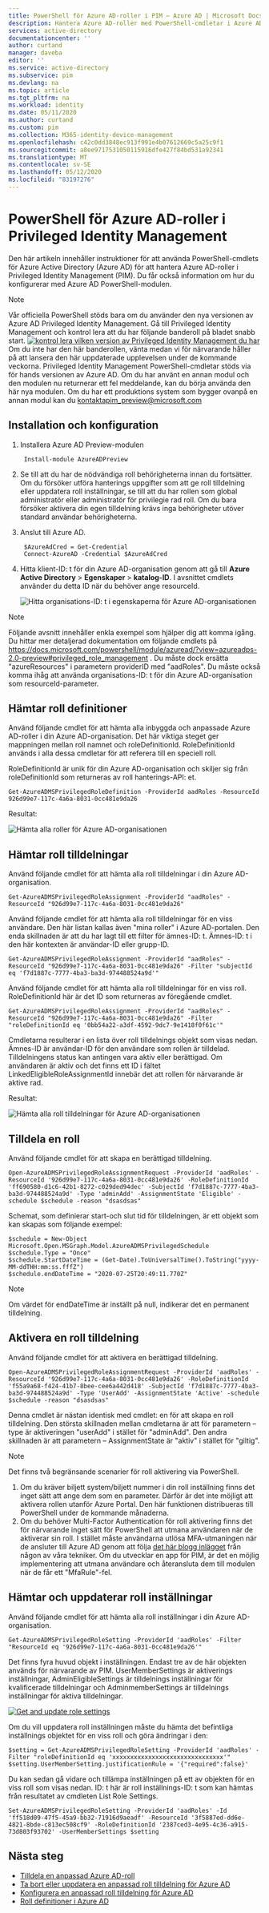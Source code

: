 ```yaml
---
title: PowerShell för Azure AD-roller i PIM – Azure AD | Microsoft Docs
description: Hantera Azure AD-roller med PowerShell-cmdletar i Azure AD Privileged Identity Management (PIM).
services: active-directory
documentationcenter: ''
author: curtand
manager: daveba
editor: ''
ms.service: active-directory
ms.subservice: pim
ms.devlang: na
ms.topic: article
ms.tgt_pltfrm: na
ms.workload: identity
ms.date: 05/11/2020
ms.author: curtand
ms.custom: pim
ms.collection: M365-identity-device-management
ms.openlocfilehash: c42c0dd3848ec913f991e4b07612669c5a25c9f1
ms.sourcegitcommit: a8ee9717531050115916dfe427f84bd531a92341
ms.translationtype: MT
ms.contentlocale: sv-SE
ms.lasthandoff: 05/12/2020
ms.locfileid: "83197276"
---
```

# <a name="powershell-for-azure-ad-roles-in-privileged-identity-management"></a>PowerShell för Azure AD-roller i Privileged Identity Management

Den här artikeln innehåller instruktioner för att använda PowerShell-cmdlets för Azure Active Directory (Azure AD) för att hantera Azure AD-roller i Privileged Identity Management (PIM). Du får också information om hur du konfigurerar med Azure AD PowerShell-modulen.

> [!Note]
> Vår officiella PowerShell stöds bara om du använder den nya versionen av Azure AD Privileged Identity Management. Gå till Privileged Identity Management och kontrol lera att du har följande banderoll på bladet snabb start.
> [![kontrol lera vilken version av Privileged Identity Management du har](media/pim-how-to-add-role-to-user/pim-new-version.png "Välj Azure AD-> Privileged Identity Management")](media/pim-how-to-add-role-to-user/pim-new-version.png#lightbox) Om du inte har den här banderollen, vänta medan vi för närvarande håller på att lansera den här uppdaterade upplevelsen under de kommande veckorna.
> Privileged Identity Management PowerShell-cmdletar stöds via för hands versionen av Azure AD. Om du har använt en annan modul och den modulen nu returnerar ett fel meddelande, kan du börja använda den här nya modulen. Om du har ett produktions system som bygger ovanpå en annan modul kan du kontaktapim_preview@microsoft.com

## <a name="installation-and-setup"></a>Installation och konfiguration

1. Installera Azure AD Preview-modulen

        Install-module AzureADPreview

1. Se till att du har de nödvändiga roll behörigheterna innan du fortsätter. Om du försöker utföra hanterings uppgifter som att ge roll tilldelning eller uppdatera roll inställningar, se till att du har rollen som global administratör eller administratör för privilegie rad roll. Om du bara försöker aktivera din egen tilldelning krävs inga behörigheter utöver standard användar behörigheterna.

1. Anslut till Azure AD.

        $AzureAdCred = Get-Credential  
        Connect-AzureAD -Credential $AzureAdCred

1. Hitta klient-ID: t för din Azure AD-organisation genom att gå till **Azure Active Directory**  >  **Egenskaper**  >  **katalog-ID**. I avsnittet cmdlets använder du detta ID när du behöver ange resourceId.

    ![Hitta organisations-ID: t i egenskaperna för Azure AD-organisationen](./media/powershell-for-azure-ad-roles/tenant-id-for-Azure-ad-org.png)

> [!Note]
> Följande avsnitt innehåller enkla exempel som hjälper dig att komma igång. Du hittar mer detaljerad dokumentation om följande cmdlets på https://docs.microsoft.com/powershell/module/azuread/?view=azureadps-2.0-preview#privileged_role_management . Du måste dock ersätta "azureResources" i parametern providerID med "aadRoles". Du måste också komma ihåg att använda organisations-ID: t för din Azure AD-organisation som resourceId-parameter.

## <a name="retrieving-role-definitions"></a>Hämtar roll definitioner

Använd följande cmdlet för att hämta alla inbyggda och anpassade Azure AD-roller i din Azure AD-organisation. Det här viktiga steget ger mappningen mellan roll namnet och roleDefinitionId. RoleDefinitionId används i alla dessa cmdletar för att referera till en speciell roll.

RoleDefinitionId är unik för din Azure AD-organisation och skiljer sig från roleDefinitionId som returneras av roll hanterings-API: et.

    Get-AzureADMSPrivilegedRoleDefinition -ProviderId aadRoles -ResourceId 926d99e7-117c-4a6a-8031-0cc481e9da26

Resultat:

![Hämta alla roller för Azure AD-organisationen](./media/powershell-for-azure-ad-roles/get-all-roles-result.png)

## <a name="retrieving-role-assignments"></a>Hämtar roll tilldelningar

Använd följande cmdlet för att hämta alla roll tilldelningar i din Azure AD-organisation.

    Get-AzureADMSPrivilegedRoleAssignment -ProviderId "aadRoles" -ResourceId "926d99e7-117c-4a6a-8031-0cc481e9da26"

Använd följande cmdlet för att hämta alla roll tilldelningar för en viss användare. Den här listan kallas även "mina roller" i Azure AD-portalen. Den enda skillnaden är att du har lagt till ett filter för ämnes-ID: t. Ämnes-ID: t i den här kontexten är användar-ID eller grupp-ID.

    Get-AzureADMSPrivilegedRoleAssignment -ProviderId "aadRoles" -ResourceId "926d99e7-117c-4a6a-8031-0cc481e9da26" -Filter "subjectId eq 'f7d1887c-7777-4ba3-ba3d-974488524a9d'" 

Använd följande cmdlet för att hämta alla roll tilldelningar för en viss roll. RoleDefinitionId här är det ID som returneras av föregående cmdlet.

    Get-AzureADMSPrivilegedRoleAssignment -ProviderId "aadRoles" -ResourceId "926d99e7-117c-4a6a-8031-0cc481e9da26" -Filter "roleDefinitionId eq '0bb54a22-a3df-4592-9dc7-9e1418f0f61c'"

Cmdletarna resulterar i en lista över roll tilldelnings objekt som visas nedan. Ämnes-ID är användar-ID för den användare som rollen är tilldelad. Tilldelningens status kan antingen vara aktiv eller berättigad. Om användaren är aktiv och det finns ett ID i fältet LinkedEligibleRoleAssignmentId innebär det att rollen för närvarande är aktive rad.

Resultat:

![Hämta alla roll tilldelningar för Azure AD-organisationen](./media/powershell-for-azure-ad-roles/get-all-role-assignments-result.png)

## <a name="assign-a-role"></a>Tilldela en roll

Använd följande cmdlet för att skapa en berättigad tilldelning.

    Open-AzureADMSPrivilegedRoleAssignmentRequest -ProviderId 'aadRoles' -ResourceId '926d99e7-117c-4a6a-8031-0cc481e9da26' -RoleDefinitionId 'ff690580-d1c6-42b1-8272-c029ded94dec' -SubjectId 'f7d1887c-7777-4ba3-ba3d-974488524a9d' -Type 'adminAdd' -AssignmentState 'Eligible' -schedule $schedule -reason "dsasdsas" 

Schemat, som definierar start-och slut tid för tilldelningen, är ett objekt som kan skapas som följande exempel:

    $schedule = New-Object Microsoft.Open.MSGraph.Model.AzureADMSPrivilegedSchedule
    $schedule.Type = "Once"
    $schedule.StartDateTime = (Get-Date).ToUniversalTime().ToString("yyyy-MM-ddTHH:mm:ss.fffZ")
    $schedule.endDateTime = "2020-07-25T20:49:11.770Z"
> [!Note]
> Om värdet för endDateTime är inställt på null, indikerar det en permanent tilldelning.

## <a name="activate-a-role-assignment"></a>Aktivera en roll tilldelning

Använd följande cmdlet för att aktivera en berättigad tilldelning.

    Open-AzureADMSPrivilegedRoleAssignmentRequest -ProviderId 'aadRoles' -ResourceId '926d99e7-117c-4a6a-8031-0cc481e9da26' -RoleDefinitionId 'f55a9a68-f424-41b7-8bee-cee6a442d418' -SubjectId 'f7d1887c-7777-4ba3-ba3d-974488524a9d' -Type 'UserAdd' -AssignmentState 'Active' -schedule $schedule -reason "dsasdsas" 

Denna cmdlet är nästan identisk med cmdlet: en för att skapa en roll tilldelning. Den största skillnaden mellan cmdletarna är att för parametern – type är aktiveringen "userAdd" i stället för "adminAdd". Den andra skillnaden är att parametern – AssignmentState är "aktiv" i stället för "giltig".

> [!Note]
> Det finns två begränsande scenarier för roll aktivering via PowerShell.
> 1. Om du kräver biljett system/biljett nummer i din roll inställning finns det inget sätt att ange dem som en parameter. Därför är det inte möjligt att aktivera rollen utanför Azure Portal. Den här funktionen distribueras till PowerShell under de kommande månaderna.
> 1. Om du behöver Multi-Factor Authentication för roll aktivering finns det för närvarande inget sätt för PowerShell att utmana användaren när de aktiverar sin roll. I stället måste användarna utlösa MFA-utmaningen när de ansluter till Azure AD genom att följa [det här blogg inlägget](http://www.anujchaudhary.com/2020/02/connect-to-azure-ad-powershell-with-mfa.html) från någon av våra tekniker. Om du utvecklar en app för PIM, är det en möjlig implementering att utmana användare och återansluta dem till modulen när de får ett "MfaRule"-fel.

## <a name="retrieving-and-updating-role-settings"></a>Hämtar och uppdaterar roll inställningar

Använd följande cmdlet för att hämta alla roll inställningar i din Azure AD-organisation.

    Get-AzureADMSPrivilegedRoleSetting -ProviderId 'aadRoles' -Filter "ResourceId eq '926d99e7-117c-4a6a-8031-0cc481e9da26'" 

Det finns fyra huvud objekt i inställningen. Endast tre av de här objekten används för närvarande av PIM. UserMemberSettings är aktiverings inställningar, AdminEligibleSettings är tilldelnings inställningar för kvalificerade tilldelningar och AdminmemberSettings är tilldelnings inställningar för aktiva tilldelningar.

[![](media/powershell-for-azure-ad-roles/get-update-role-settings-result.png "Get and update role settings")](media/powershell-for-azure-ad-roles/get-update-role-settings-result.png#lightbox)

Om du vill uppdatera roll inställningen måste du hämta det befintliga inställnings objektet för en viss roll och göra ändringar i den:

    $setting = Get-AzureADMSPrivilegedRoleSetting -ProviderId 'aadRoles' -Filter "roleDefinitionId eq 'xxxxxxxxxxxxxxxxxxxxxxxxxxxxxxx'"
    $setting.UserMemberSetting.justificationRule = '{"required":false}'

Du kan sedan gå vidare och tillämpa inställningen på ett av objekten för en viss roll som visas nedan. ID: t här är roll inställnings-ID: t som kan hämtas från resultatet av cmdleten List Role Settings.

    Set-AzureADMSPrivilegedRoleSetting -ProviderId 'aadRoles' -Id 'ff518d09-47f5-45a9-bb32-71916d9aeadf' -ResourceId '3f5887ed-dd6e-4821-8bde-c813ec508cf9' -RoleDefinitionId '2387ced3-4e95-4c36-a915-73d803f93702' -UserMemberSettings $setting 

## <a name="next-steps"></a>Nästa steg

- [Tilldela en anpassad Azure AD-roll](azure-ad-custom-roles-assign.md)
- [Ta bort eller uppdatera en anpassad roll tilldelning för Azure AD](azure-ad-custom-roles-update-remove.md)
- [Konfigurera en anpassad roll tilldelning för Azure AD](azure-ad-custom-roles-configure.md)
- [Roll definitioner i Azure AD](../users-groups-roles/directory-assign-admin-roles.md)
